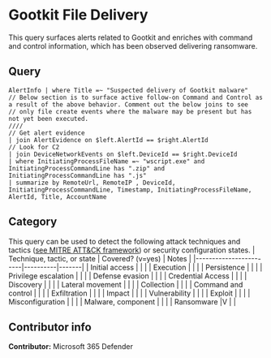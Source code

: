 # Gootkit File Delivery

This query surfaces alerts related to Gootkit and enriches with command and control information, which has been observed delivering ransomware.

## Query
```
AlertInfo | where Title =~ "Suspected delivery of Gootkit malware" 
// Below section is to surface active follow-on Command and Control as a result of the above behavior. Comment out the below joins to see 
// only file create events where the malware may be present but has not yet been executed. 
//// 
// Get alert evidence 
| join AlertEvidence on $left.AlertId == $right.AlertId 
// Look for C2 
| join DeviceNetworkEvents on $left.DeviceId == $right.DeviceId 
| where InitiatingProcessFileName =~ "wscript.exe" and InitiatingProcessCommandLine has ".zip" and InitiatingProcessCommandLine has ".js" 
| summarize by RemoteUrl, RemoteIP , DeviceId, InitiatingProcessCommandLine, Timestamp, InitiatingProcessFileName, AlertId, Title, AccountName

```
## Category
This query can be used to detect the following attack techniques and tactics ([see MITRE ATT&CK framework](https://attack.mitre.org/)) or security configuration states.
| Technique, tactic, or state | Covered? (v=yes) | Notes |
|------------------------|----------|-------|
| Initial access |  |  |
| Execution |  |  |
| Persistence |  |  | 
| Privilege escalation |  |  |
| Defense evasion |  |  | 
| Credential Access |  |  | 
| Discovery |  |  | 
| Lateral movement |  |  | 
| Collection |  |  | 
| Command and control |  |  | 
| Exfiltration |  |  | 
| Impact |  |  |
| Vulnerability |  |  |
| Exploit |  |  |
| Misconfiguration |  |  |
| Malware, component |  |  |
| Ransomware |V |  |


## Contributor info
**Contributor:** Microsoft 365 Defender
